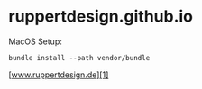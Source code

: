 ruppertdesign.github.io
=======================

MacOS Setup:

```
bundle install --path vendor/bundle
```

[www.ruppertdesign.de][1]

 [1]: https://www.ruppertdesign.de


